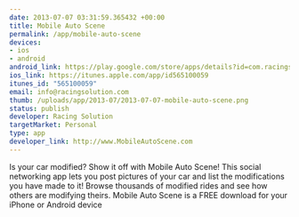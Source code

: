 ```yaml
--- 
date: 2013-07-07 03:31:59.365432 +00:00
title: Mobile Auto Scene
permalink: /app/mobile-auto-scene
devices: 
- ios
- android
android_link: https://play.google.com/store/apps/details?id=com.racingsolution.mobileautoscene
ios_link: https://itunes.apple.com/app/id565100059
itunes_id: "565100059"
email: info@racingsolution.com
thumb: /uploads/app/2013-07/2013-07-07-mobile-auto-scene.png
status: publish
developer: Racing Solution
targetMarket: Personal
type: app
developer_link: http://www.MobileAutoScene.com
---
```


Is your car modified? Show it off with Mobile Auto Scene! This social networking app lets you post pictures of your car and list the modifications you have made to it!  Browse thousands of modified rides and see how others are modifying theirs.  Mobile Auto Scene is a FREE download for your iPhone or Android device
